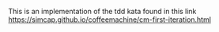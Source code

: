 This is an implementation of the tdd kata found in this link
https://simcap.github.io/coffeemachine/cm-first-iteration.html